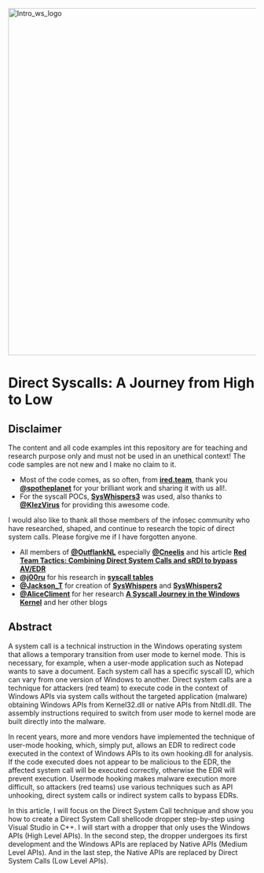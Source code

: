 <img width="705" alt="Intro_ws_logo" src="https://user-images.githubusercontent.com/50073731/235339663-9c59e27f-57ea-4bbd-8188-e9e2849990f3.png">

# Direct Syscalls: A Journey from High to Low

## Disclaimer 
The content and all code examples int this repository are for teaching and research purpose only and must not be used in an unethical context! The code samples are not new and I make no claim to it. 
- Most of the code comes, as so often, from [**ired.team**](https://www.ired.team/), thank you [**@spotheplanet**](https://twitter.com/spotheplanet) for your brilliant work and sharing it with us all!. 
- For the syscall POCs, [**SysWhispers3**](https://github.com/klezVirus/SysWhispers3) was used, also thanks to [**@KlezVirus**](https://twitter.com/KlezVirus) for providing this awesome code. 

I would also like to thank all those members of the infosec community who have researched, shaped, and continue to research the topic of direct system calls. Please forgive me if I have forgotten anyone. 
- All members of [**@OutflankNL**](https://twitter.com/OutflankNL) especially [**@Cneelis**](https://twitter.com/Cneelis) and his article [**Red Team Tactics: Combining Direct System Calls and sRDI to bypass AV/EDR**](https://outflank.nl/blog/2019/06/19/red-team-tactics-combining-direct-system-calls-and-srdi-to-bypass-av-edr/)
- [**@j00ru**](https://twitter.com/j00ru) for his research in [**syscall tables**](https://j00ru.vexillium.org/syscalls/nt/64/)
- [**@Jackson_T**](https://twitter.com/Jackson_T) for creation of [**SysWhispers**](https://github.com/jthuraisamy/SysWhispers) and [**SysWhispers2**](https://github.com/jthuraisamy/SysWhispers2)
- [**@AliceCliment**](https://twitter.com/AliceCliment) for her research [**A Syscall Journey in the Windows Kernel**](https://alice.climent-pommeret.red/posts/a-syscall-journey-in-the-windows-kernel/) and her other blogs  


## Abstract 
A system call is a technical instruction in the Windows operating system that allows a temporary transition from user mode to kernel mode. This is necessary, for example, when a user-mode application such as Notepad wants to save a document. Each system call has a specific syscall ID, which can vary from one version of Windows to another. Direct system calls are a technique for attackers (red team) to execute code in the context of Windows APIs via system calls without the targeted application (malware) obtaining Windows APIs from Kernel32.dll or native APIs from Ntdll.dll. The assembly instructions required to switch from user mode to kernel mode are built directly into the malware.

In recent years, more and more vendors have implemented the technique of user-mode hooking, which, simply put, allows an EDR to redirect code executed in the context of Windows APIs to its own hooking.dll for analysis. If the code executed does not appear to be malicious to the EDR, the affected system call will be executed correctly, otherwise the EDR will prevent execution. Usermode hooking makes malware execution more difficult, so attackers (red teams) use various techniques such as API unhooking, direct system calls or indirect system calls to bypass EDRs.

In this article, I will focus on the Direct System Call technique and show you how to create a Direct System Call shellcode dropper step-by-step using Visual Studio in C++. I will start with a dropper that only uses the Windows APIs (High Level APIs). In the second step, the dropper undergoes its first development and the Windows APIs are replaced by Native APIs (Medium Level APIs). And in the last step, the Native APIs are replaced by Direct System Calls (Low Level APIs).

 
